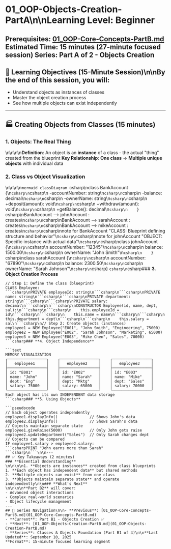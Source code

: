 # 01_OOP-Objects-Creation-PartA\n\n**Learning Level**: Beginner
**Prerequisites**: [01_OOP-Core-Concepts-PartB.md](01_OOP-Core-Concepts-PartB.md)
**Estimated Time**: 15 minutes (27-minute focused session)
**Series**: Part A of 2 - Objects Creation
---
## 🎯 Learning Objectives (15-Minute Session)\n\nBy the end of this session, you will:
- Understand objects as instances of classes
- Master the object creation process
- See how multiple objects can exist independently
---
## 🏭 Creating Objects from Classes (15 minutes)
### **1. Objects: The Real Thing**\n\n\n\n**Definition**: An object is an **instance** of a class - the actual "thing" created from the blueprint
**Key Relationship**: **One class** → **Multiple unique objects** with individual data
### **2. Class vs Object Visualization**\n\n\n\n```mermaid
classDiagram
```csharp\nclass BankAccount {\n```csharp\n```csharp\n    -accountNumber: string\n```csharp\n```csharp\n    -balance: decimal\n```csharp\n```csharp\n    -ownerName: string\n```csharp\n```csharp\n    +deposit(amount): void\n```csharp\n```csharp\n    +withdraw(amount): void\n```csharp\n```csharp\n    +getBalance(): decimal\n```csharp\n    }
```csharp\nBankAccount --> johnAccount : creates\n```csharp\n```csharp\nBankAccount --> sarahAccount : creates\n```csharp\n```csharp\nBankAccount --> mikeAccount : creates\n```csharp\n```csharp\nnote for BankAccount "CLASS: Blueprint defining structure and behavior"\n```csharp\n```csharp\nnote for johnAccount "OBJECT: Specific instance with actual data"\n```csharp\n```csharp\nclass johnAccount {\n```csharp\n```csharp\n    accountNumber: "12345"\n```csharp\n```csharp\n    balance: 1500.00\n```csharp\n```csharp\n    ownerName: "John Smith"\n```csharp\n    }
```csharp\nclass sarahAccount {\n```csharp\n```csharp\n    accountNumber: "67890"\n```csharp\n```csharp\n    balance: 2300.50\n```csharp\n```csharp\n    ownerName: "Sarah Johnson"\n```csharp\n```csharp}```csharp\n```csharp### **3. Object Creation Process**
```pseudocode
// Step 1: Define the class (blueprint)
CLASS Employee:
```csharp\nPRIVATE employeeId: string\n```csharp\n```csharp\nPRIVATE name: string\n```csharp\n```csharp\nPRIVATE department: string\n```csharp\n```csharp\nPRIVATE salary: decimal\n```csharp\n```csharp\nCONSTRUCTOR Employee(id, name, dept, sal):\n```csharp\n```csharp\n    this.employeeId = id\n```csharp\n```csharp\n    this.name = name\n```csharp\n```csharp\n    this.department = dept\n```csharp\n```csharp\n    this.salary = sal\n```csharp\n// Step 2: Create objects (instances)
employee1 = NEW Employee("E001", "John Smith", "Engineering", 75000)
employee2 = NEW Employee("E002", "Sarah Johnson", "Marketing", 65000)
employee3 = NEW Employee("E003", "Mike Chen", "Sales", 70000)
```csharp### **4. Object Independence**
```text
MEMORY VISUALIZATION
┌─────────────────┐    ┌─────────────────┐    ┌─────────────────┐
│   employee1     │    │   employee2     │    │   employee3     │
├─────────────────┤    ├─────────────────┤    ├─────────────────┤
│ id: "E001"      │    │ id: "E002"      │    │ id: "E003"      │
│ name: "John"    │    │ name: "Sarah"   │    │ name: "Mike"    │
│ dept: "Eng"     │    │ dept: "Mktg"    │    │ dept: "Sales"   │
│ salary: 75000   │    │ salary: 65000   │    │ salary: 70000   │
└─────────────────┘    └─────────────────┘    └─────────────────┘
Each object has its own INDEPENDENT data storage
```csharp### **5. Using Objects**
```pseudocode
// Each object operates independently
employee1.displayInfo()              // Shows John's data
employee2.displayInfo()              // Shows Sarah's data
// Objects maintain separate state
employee1.giveRaise(5000)            // Only John gets raise
employee2.updateDepartment("Sales")  // Only Sarah changes dept
// Objects can be compared
IF employee1.salary > employee2.salary:
```csharpPRINT "John earns more than Sarah"```csharp\n```\n\n---
## ✅ Key Takeaways (2 minutes)
### **Essential Understanding**\n\n\n\n1. **Objects are instances** created from class blueprints
1. **Each object has independent data** but shared methods
2. **Multiple objects can exist** from one class
3. **Objects maintain separate state** and operate independently\n\n### **What's Next**\n\n\n\n**Part B2** will cover:
- Advanced object interactions
- Complex real-world scenarios
- Object lifecycle management
---
## 🔗 Series Navigation\n\n- **Previous**: [01_OOP-Core-Concepts-PartB.md](01_OOP-Core-Concepts-PartB.md)
- **Current**: Part B1 - Objects Creation ✅
- **Next**: [01_OOP-Objects-Creation-PartB.md](01_OOP-Objects-Creation-PartB.md)
- **Series**: Classes & Objects Foundation (Part B1 of 4)\n\n**Last Updated**: September 10, 2025
**Format**: 15-minute focused learning segment